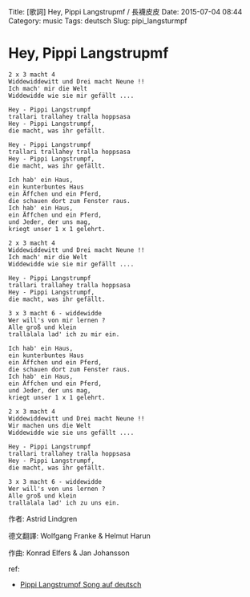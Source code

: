 Title: [歌詞] Hey, Pippi Langstrupmf / 長襪皮皮
Date: 2015-07-04 08:44
Category: music
Tags: deutsch
Slug: pipi_langsturmpf

# Hey, Pippi Langstrupmf

    2 x 3 macht 4
    Widdewiddewitt und Drei macht Neune !!
    Ich mach' mir die Welt
    Widdewidde wie sie mir gefällt ....

    Hey - Pippi Langstrumpf
    trallari trallahey tralla hoppsasa
    Hey - Pippi Langstrumpf,
    die macht, was ihr gefällt.

    Hey - Pippi Langstrumpf
    trallari trallahey tralla hoppsasa
    Hey - Pippi Langstrumpf,
    die macht, was ihr gefällt.

    Ich hab' ein Haus,
    ein kunterbuntes Haus
    ein Äffchen und ein Pferd,
    die schauen dort zum Fenster raus.
    Ich hab' ein Haus,
    ein Äffchen und ein Pferd,
    und Jeder, der uns mag,
    kriegt unser 1 x 1 gelehrt.

    2 x 3 macht 4
    Widdewiddewitt und Drei macht Neune !!
    Ich mach' mir die Welt
    Widdewidde wie sie mir gefällt ....

    Hey - Pippi Langstrumpf
    trallari trallahey tralla hoppsasa
    Hey - Pippi Langstrumpf,
    die macht, was ihr gefällt.

    3 x 3 macht 6 - widdewidde
    Wer will's von mir lernen ?
    Alle groß und klein
    trallalala lad' ich zu mir ein.

    Ich hab' ein Haus,
    ein kunterbuntes Haus
    ein Äffchen und ein Pferd,
    die schauen dort zum Fenster raus.
    Ich hab' ein Haus,
    ein Äffchen und ein Pferd,
    und Jeder, der uns mag,
    kriegt unser 1 x 1 gelehrt.

    2 x 3 macht 4
    Widdewiddewitt und Drei macht Neune !!
    Wir machen uns die Welt
    Widdewidde wie sie uns gefällt ....

    Hey - Pippi Langstrumpf
    trallari trallahey tralla hoppsasa
    Hey - Pippi Langstrumpf,
    die macht, was ihr gefällt.

    3 x 3 macht 6 - widdewidde
    Wer will's von uns lernen ?
    Alle groß und klein
    trallalala lad' ich zu uns ein.


作者: Astrid Lindgren

德文翻譯: Wolfgang Franke & Helmut Harun

作曲: Konrad Elfers & Jan Johansson



ref:

* [Pippi Langstrumpf Song auf deutsch](http://efraimstochter.de/18-Pippi-Langstrumpf-Song-auf-deutsch.htm)

